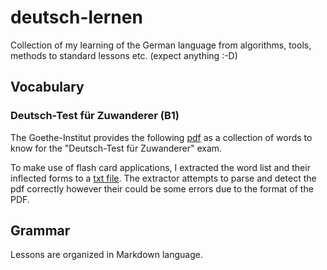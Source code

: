 # deutsch-lernen

Collection of my learning of the German language from algorithms, tools, methods to standard lessons etc. (expect anything :-D)

## Vocabulary

### Deutsch-Test für Zuwanderer (B1)
The Goethe-Institut provides the following [pdf](http://www.goethe.de/lhr/pro/daz/dfz/dtz_Wortliste.pdf) as a collection of words to know for the "Deutsch-Test für Zuwanderer" exam.

To make use of flash card applications, I extracted the word list and their inflected forms to a [txt file](vocabulary/goethe-institut-dtz-word-list.txt). The extractor attempts to parse and detect the pdf correctly however their could be some errors due to the format of the PDF.

## Grammar
Lessons are organized in Markdown language.

